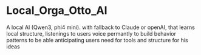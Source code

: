 # Local_Orga_Otto_AI
A local AI (Qwen3, phi4 mini). with fallback to Claude or openAI, that learns local structure, listenings to users voice permantly to build behavior patterns to be able anticipating users need for tools and structure for his ideas
